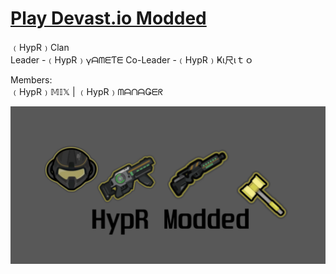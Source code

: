 # <a href="https://devastmod.github.io/" class="button big">Play Devast.io Modded</a>
﹙HypR﹚Clan  
Leader -﹙HypR﹚𐍅ᗩᗰᗴƬᗴ    Co-Leader -﹙HypR﹚Ҝι尺ιｔｏ 
  
Members:   
﹙HypR﹚𝕄𝕀𝕏  | ﹙HypR﹚ᗰᗩᑎᗩǤᗴᖇ  

![DevastMod.github.io](https://raw.githubusercontent.com/DevastMod/DevastMod.github.io/main/img/HypR-Modded-Github.png)
